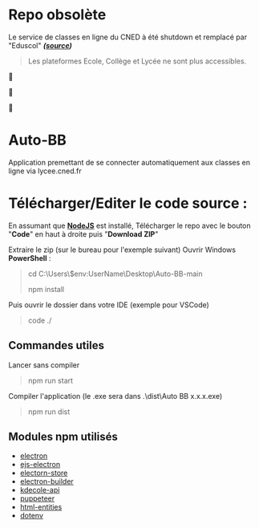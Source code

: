 # Repo obsolète 
Le service de classes en ligne du CNED à été shutdown et remplacé par "Eduscol" ***([source](https://lycee.cned.fr/))***
> Les plateformes Ecole, Collège et Lycée ne sont plus accessibles.

᲼

᲼

᲼
# Auto-BB
Application premettant de se connecter automatiquement aux classes en ligne via lycee.cned.fr

# Télécharger/Editer le code source : 
En assumant que **[NodeJS](https://nodejs.org/en/)** est installé,
Télécharger le repo avec le bouton "**Code**" en haut à droite puis "**Download ZIP**"

Extraire le zip (sur le bureau pour l'exemple suivant)
Ouvrir Windows **PowerShell** :
> cd C:\Users\\$env:UserName\Desktop\Auto-BB-main
>
> npm install

Puis ouvrir le dossier dans votre IDE (exemple pour VSCode)

> code ./

## Commandes utiles 
Lancer sans compiler
>npm run start

Compiler l'application (le .exe sera dans .\dist\Auto BB x.x.x.exe)
>npm run dist
>

## Modules npm utilisés
 - [electron](https://www.npmjs.com/package/electron)
 - [ejs-electron](https://www.npmjs.com/package/ejs-electron)
 - [electorn-store](https://www.npmjs.com/package/electron-store)
 - [electron-builder](https://www.npmjs.com/package/electron-builder)
 - [kdecole-api](https://www.npmjs.com/package/kdecole-api)
 - [puppeteer](https://www.npmjs.com/package/puppeteer)
 - [html-entities](https://www.npmjs.com/package/html-entities)
 - [dotenv](https://www.npmjs.com/package/dotenv)
